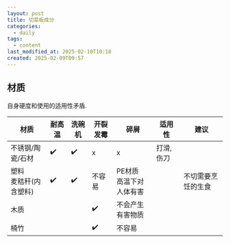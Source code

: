```yaml
---
layout: post
title: 切菜板成分
categories:
  - daily
tags:
  - content
last_modified_at: 2025-02-10T10:18
created: 2025-02-09T09:57
---
```

## 材质

自身硬度和使用的适用性矛盾. 

| 材质              | 耐高温 | 洗碗机    | 开裂发霉    | 碎屑               | 适用性    | 建议        |
| --------------- | --- | ------ | ------- | ---------------- | ------ | --------- |
| 不锈钢/陶瓷/石材       | ✔️  | ✔️     | x       | x                | 打滑, 伤刀 |           |
| 塑料<br>麦秸秆(内含塑料) | ✔️  | ✔️<br> | 不容易<br> | PE材质<br>高温下对人体有害 |        | 不切需要烹饪的生食 |
| 木质              |     |        | ✔️<br>  | 不会产生有害物质         |        |           |
| 楠竹              |     |        | ✔️      | 不容易              |        |           |
